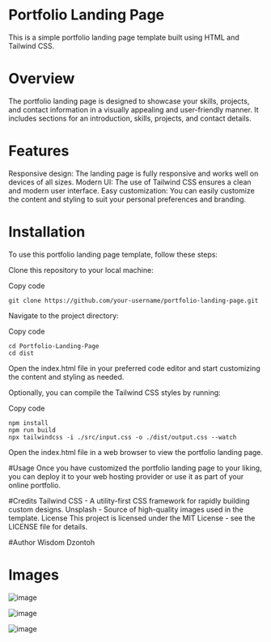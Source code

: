 # Portfolio Landing Page
This is a simple portfolio landing page template built using HTML and Tailwind CSS.

# Overview
The portfolio landing page is designed to showcase your skills, projects, and contact information in a visually appealing and user-friendly manner. It includes sections for an introduction, skills, projects, and contact details.

# Features
Responsive design: The landing page is fully responsive and works well on devices of all sizes.
Modern UI: The use of Tailwind CSS ensures a clean and modern user interface.
Easy customization: You can easily customize the content and styling to suit your personal preferences and branding.

# Installation
To use this portfolio landing page template, follow these steps:

Clone this repository to your local machine:


Copy code
```
git clone https://github.com/your-username/portfolio-landing-page.git
```
Navigate to the project directory:


Copy code
```
cd Portfolio-Landing-Page
cd dist
```
Open the index.html file in your preferred code editor and start customizing the content and styling as needed.

Optionally, you can compile the Tailwind CSS styles by running:


Copy code
```
npm install
npm run build
npx tailwindcss -i ./src/input.css -o ./dist/output.css --watch
```
Open the index.html file in a web browser to view the portfolio landing page.

#Usage
Once you have customized the portfolio landing page to your liking, you can deploy it to your web hosting provider or use it as part of your online portfolio.

#Credits
Tailwind CSS - A utility-first CSS framework for rapidly building custom designs.
Unsplash - Source of high-quality images used in the template.
License
This project is licensed under the MIT License - see the LICENSE file for details.

#Author
Wisdom Dzontoh


# Images
![image](https://github.com/wisdomdzontoh/Portfolio-Landing-Page/assets/91122756/cfae2e68-9950-4b65-addd-2972505d18c5)

![image](https://github.com/wisdomdzontoh/Portfolio-Landing-Page/assets/91122756/371ff8a0-291d-41cf-9766-0515dc5aa163)

![image](https://github.com/wisdomdzontoh/Portfolio-Landing-Page/assets/91122756/e2e74fbf-4de9-446c-88a5-5be70e799715)




